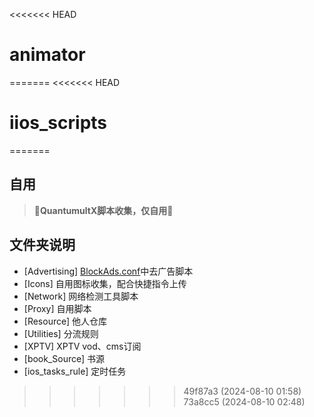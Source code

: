 <<<<<<< HEAD
# animator
=======
<<<<<<< HEAD
# iios_scripts
=======
## 自用
> **🧊QuantumultX脚本收集，仅自用🧊**

文件夹说明
---

- [Advertising] [BlockAds.conf](https://raw.githubusercontent.com/axtyet/ios/main/QuantumultX/BlockAds.conf)中去广告脚本
- [Icons] 自用图标收集，配合快捷指令上传
- [Network] 网络检测工具脚本
- [Proxy] 自用脚本
- [Resource] 他人仓库
- [Utilities] 分流规则
- [XPTV] XPTV vod、cms订阅
- [book_Source] 书源
- [ios_tasks_rule] 定时任务


>>>>>>> 49f87a3 (2024-08-10 01:58)
>>>>>>> 73a8cc5 (2024-08-10 02:48)
